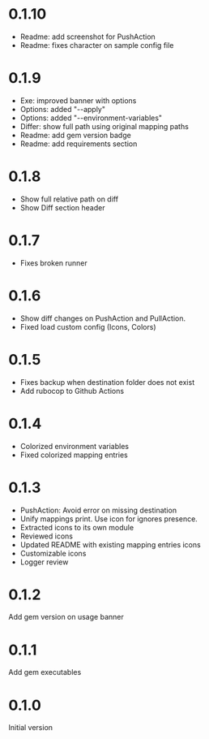 # 0.1.10

- Readme: add screenshot for PushAction
- Readme: fixes character on sample config file

# 0.1.9

- Exe: improved banner with options
- Options: added "--apply"
- Options: added "--environment-variables"
- Differ: show full path using original mapping paths
- Readme: add gem version badge
- Readme: add requirements section

# 0.1.8

- Show full relative path on diff
- Show Diff section header

# 0.1.7

- Fixes broken runner

# 0.1.6

- Show diff changes on PushAction and PullAction.
- Fixed load custom config (Icons, Colors)

# 0.1.5

- Fixes backup when destination folder does not exist
- Add rubocop to Github Actions

# 0.1.4

- Colorized environment variables
- Fixed colorized mapping entries

# 0.1.3

- PushAction: Avoid error on missing destination
- Unify mappings print. Use icon for ignores presence.
- Extracted icons to its own module
- Reviewed icons
- Updated README with existing mapping entries icons
- Customizable icons
- Logger review

# 0.1.2

Add gem version on usage banner

# 0.1.1

Add gem executables

# 0.1.0

Initial version
